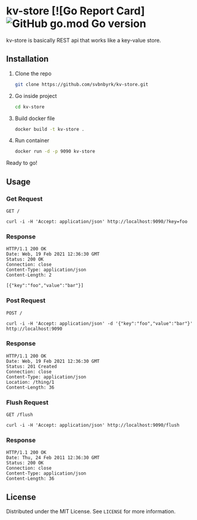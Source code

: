 # kv-store [![Go Report Card] ![GitHub go.mod Go version](https://img.shields.io/github/go-mod/go-version/svbnbyrk/kv-store)

kv-store is basically REST api that works like a key-value store.

<!-- GETTING STARTED -->

## Installation

1. Clone the repo

   ```sh
   git clone https://github.com/svbnbyrk/kv-store.git
   ```

2. Go inside project

   ```sh
   cd kv-store
   ```

3. Build docker file

   ```sh
   docker build -t kv-store .   
    ```

4. Run container

   ```sh
   docker run -d -p 9090 kv-store  
    ```

Ready to go!

## Usage

### Get Request

`GET /`

    curl -i -H 'Accept: application/json' http://localhost:9090/?key=foo

### Response

    HTTP/1.1 200 OK
    Date: Web, 19 Feb 2021 12:36:30 GMT
    Status: 200 OK
    Connection: close
    Content-Type: application/json
    Content-Length: 2

    [{"key":"foo","value":"bar"}]

### Post Request

`POST /`

    curl -i -H 'Accept: application/json' -d '{"key":"foo","value":"bar"}' http://localhost:9090

### Response

    HTTP/1.1 200 OK
    Date: Web, 19 Feb 2021 12:36:30 GMT
    Status: 201 Created
    Connection: close
    Content-Type: application/json
    Location: /thing/1
    Content-Length: 36

### Flush Request

`GET /flush`

    curl -i -H 'Accept: application/json' http://localhost:9090/flush

### Response

    HTTP/1.1 200 OK
    Date: Thu, 24 Feb 2011 12:36:30 GMT
    Status: 200 OK
    Connection: close
    Content-Type: application/json
    Content-Length: 36

## License

Distributed under the MIT License. See `LICENSE` for more information.

